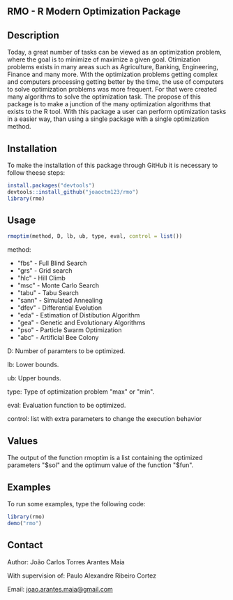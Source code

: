 ## RMO - R Modern Optimization Package

## Description

Today, a great number of tasks can be viewed as an optimization problem, where the goal is to minimize of maximize a given goal. Otimization problems exists in many areas such as Agriculture, Banking, Engineering, Finance and many more. With the optimization problems getting complex and computers processing getting better by the time, the use of computers to solve optimization problems was more frequent. For that were created many algorithms to solve the optimization task. The propose of this package is to make a junction of the many optimization algorithms that exists to the R tool. With this package a user can perform optimization tasks in a easier way, than using a single package with a single optimization method.

## Installation

To make the installation of this package through GitHub it is necessary to follow theese steps:

```r
install.packages("devtools")
devtools::install_github("joaoctm123/rmo")
library(rmo)
```

## Usage

```r
rmoptim(method, D, lb, ub, type, eval, control = list())
```

method:
  - "fbs" - Full Blind Search
  - "grs" - Grid search
  - "hlc" - Hill Climb
  - "msc" - Monte Carlo Search
  - "tabu" - Tabu Search
  - "sann" - Simulated Annealing
  - "dfev" - Differential Evolution
  - "eda" - Estimation of Distibution Algorithm
  - "gea" - Genetic and Evolutionary Algorithms
  - "pso" - Particle Swarm Optimization
  - "abc" - Artificial Bee Colony
  
D: Number of paramters to be optimized.

lb: Lower bounds.

ub: Upper bounds.

type: Type of optimization problem "max" or "min".

eval: Evaluation function to be optimized.

control: list with extra parameters to change the execution behavior

## Values

The output of the function rmoptim is a list containing the optimized parameters "$sol" and the
optimum value of the function "$fun".


## Examples

To run some examples, type the following code:

```r
library(rmo)
demo("rmo")
```

## Contact 

Author: João Carlos Torres Arantes Maia

With supervision of: Paulo Alexandre Ribeiro Cortez

Email: joao.arantes.maia@gmail.com
